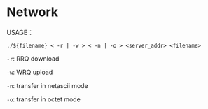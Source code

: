 # Network

USAGE：

```shell
./${filename} < -r | -w > < -n | -o > <server_addr> <filename>
```

`-r`: RRQ download

`-w`: WRQ	upload

`-n`: transfer in netascii mode

`-o`: transfer in octet mode
